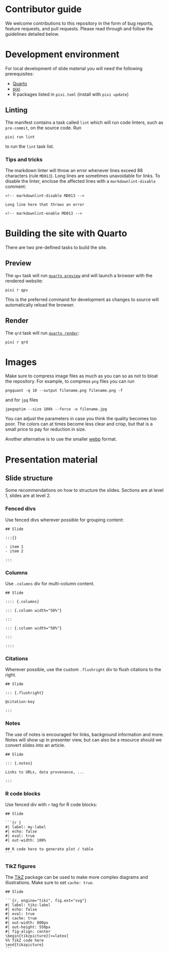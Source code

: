 # Contributor guide

We welcome contributions to this repository in the form of bug
reports, feature requests, and pull requests. Please read through and
follow the guidelines detailed below.

# Development environment

For local development of slide material you will need the following
prerequisites:

- [Quarto](https://quarto.org/)
- [pixi](https://pixi.sh/latest/)
- R packages listed in `pixi.toml` (install with `pixi update`)

## Linting

The manifest contains a task called `lint` which will run code
linters, such as `pre-commit`, on the source code. Run

```
pixi run lint
```

to run the `lint` task list.

### Tips and tricks

The markdown linter will throw an error whenever lines exceed 88
characters (rule `MD013`). Long lines are sometimes unavoidable for
links. To disable the linter, enclose the affected lines with a
`markdownlint-disable` comment:

```
<!-- markdownlint-disable MD013 -->

Long line here that throws an error

<!-- markdownlint-enable MD013 -->
```

# Building the site with Quarto

There are two pre-defined tasks to build the site.

## Preview

The `qpv` task will run [`quarto
preview`](https://quarto.org/docs/websites/#website-preview) and will
launch a browser with the rendered website:

```
pixi r qpv
```

This is the preferred command for development as changes to source
will automatically reload the browser.

## Render

The `qrd` task will run [`quarto
render`](https://quarto.org/docs/projects/quarto-projects.html#rendering-projects):

```
pixi r qrd
```

# Images

Make sure to compress image files as much as you can so as not to
bloat the repository. For example, to compress `png` files you can run

```
pngquant -q 10 --output filename.png filename.png -f
```

and for `jpg` files

```
jpegoptim --size 100k --force -o filename.jpg
```

You can adjust the parameters in case you think the quality becomes
too poor. The colors can at times become less clear and crisp, but
that is a small price to pay for reduction in size.

Another alternative is to use the smaller
[webp](https://developers.google.com/speed/webp) format.

# Presentation material

## Slide structure

Some recommendations on how to structure the slides. Sections are at
level 1, slides are at level 2.

### Fenced divs

Use fenced divs wherever possible for grouping content:

```
## Slide

:::{}

- item 1
- item 2

:::
```

### Columns

Use `.columns` div for multi-column content.

```
## Slide

:::: {.columns}

::: {.column width="50%"}

:::

::: {.column width="50%"}

:::

::::
```

### Citations

Wherever possible, use the custom `.flushright` div to flush citations
to the right.

```
## Slide

::: {.flushright}

@citation-key

:::
```

### Notes

The use of notes is encouraged for links, background information and
more. Notes will show up in presenter view, but can also be a resource
should we convert slides into an article.

```
## Slide

::: {.notes}

Links to URLs, data provenance, ...

:::
```

### R code blocks

Use fenced div with `r` tag for R code blocks:

````
## Slide

```{r }
#| label: my-label
#| echo: false
#| eval: true
#| out-width: 100%

## R code here to generate plot / table
```
````

### TikZ figures

The [TikZ](https://tikz.dev/) package can be used to make more complex
diagrams and illustrations. Make sure to set `cache: true`.

````
## Slide

```{r, engine="tikz", fig.ext="svg"}
#| label: tikz-label
#| echo: false
#| eval: true
#| cache: true
#| out-width: 800px
#| out-height: 550px
#| fig-align: center
\begin{tikzpicture}[>=latex]
%% TikZ code here
\end{tikzpicture}
```
````
